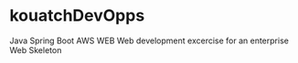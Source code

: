 # kouatchDevOpps
Java Spring Boot  AWS  WEB
Web development excercise for an enterprise Web Skeleton
